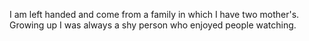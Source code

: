 I am left handed and come from a family in which I have two mother's. Growing up I was always a shy person who enjoyed people watching. 
